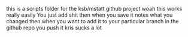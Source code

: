 this is a scripts folder for the ksb/mstatt github project
woah this works really easily
You just add shit
then when you save it notes what you changed
then when you want to add it to your particular branch in the github repo you push it
kris sucks a lot
